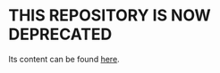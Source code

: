 # THIS REPOSITORY IS NOW DEPRECATED
Its content can be found [here](http://prepwork.appacademy.io/pre-course).
